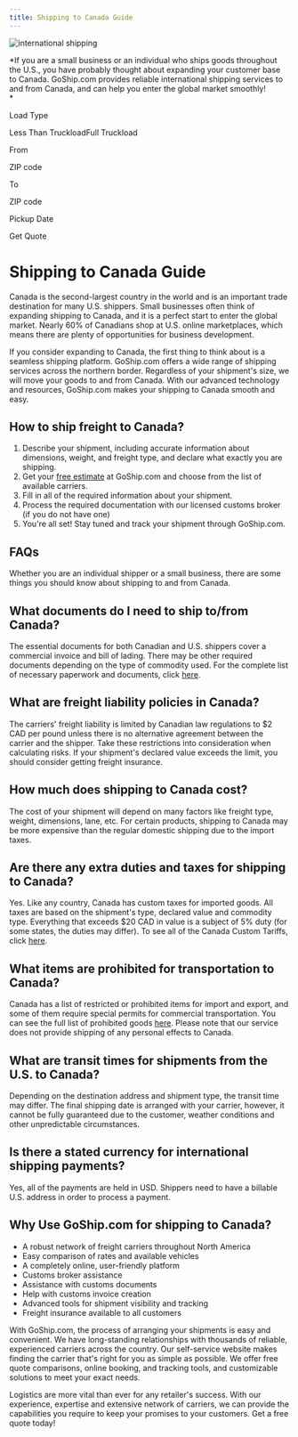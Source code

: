 ```yaml
---
title: Shipping to Canada Guide
---
```


![international shipping](https://www.goship.com/wp-content/uploads/2019/02/International-Shipping--1200x450.jpg)

*If you are a small business or an individual who ships goods throughout the U.S., you have probably thought about expanding your customer base to Canada. GoShip.com provides reliable international shipping services to and from Canada, and can help you enter the global market smoothly!\
*

Load Type

Less Than TruckloadFull Truckload

From

ZIP code

To

ZIP code

Pickup Date

Get Quote

Shipping to Canada Guide
========================

Canada is the second-largest country in the world and is an important trade destination for many U.S. shippers. Small businesses often think of expanding shipping to Canada, and it is a perfect start to enter the global market. Nearly 60% of Canadians shop at U.S. online marketplaces, which means there are plenty of opportunities for business development.

If you consider expanding to Canada, the first thing to think about is a seamless shipping platform. GoShip.com offers a wide range of shipping services across the northern border. Regardless of your shipment's size, we will move your goods to and from Canada. With our advanced technology and resources, GoShip.com makes your shipping to Canada smooth and easy.

How to ship freight to Canada?
------------------------------

1.  Describe your shipment, including accurate information about dimensions, weight, and freight type, and declare what exactly you are shipping.
2.  Get your [free estimate](https://app.goship.com/#/landing) at GoShip.com and choose from the list of available carriers.
3.  Fill in all of the required information about your shipment.
4.  Process the required documentation with our licensed customs broker (if you do not have one)
5.  You're all set! Stay tuned and track your shipment through GoShip.com.

FAQs
----

Whether you are an individual shipper or a small business, there are some things you should know about shipping to and from Canada.

What documents do I need to ship to/from Canada?
------------------------------------------------

The essential documents for both Canadian and U.S. shippers cover a commercial invoice and bill of lading. There may be other required documents depending on the type of commodity used. For the complete list of necessary paperwork and documents, click [here](https://www.cbsa-asfc.gc.ca/import/guide-eng.html).

What are freight liability policies in Canada?
----------------------------------------------

The carriers' freight liability is limited by Canadian law regulations to $2 CAD per pound unless there is no alternative agreement between the carrier and the shipper. Take these restrictions into consideration when calculating risks. If your shipment's declared value exceeds the limit, you should consider getting freight insurance.

How much does shipping to Canada cost?
--------------------------------------

The cost of your shipment will depend on many factors like freight type, weight, dimensions, lane, etc. For certain products, shipping to Canada may be more expensive than the regular domestic shipping due to the import taxes.

Are there any extra duties and taxes for shipping to Canada?
------------------------------------------------------------

Yes. Like any country, Canada has custom taxes for imported goods. All taxes are based on the shipment's type, declared value and commodity type. Everything that exceeds $20 CAD in value is a subject of 5% duty (for some states, the duties may differ). To see all of the Canada Custom Tariffs, click [here](https://www.cbsa-asfc.gc.ca/trade-commerce/tariff-tarif/2018/menu-eng.html).

What items are prohibited for transportation to Canada?
-------------------------------------------------------

Canada has a list of restricted or prohibited items for import and export, and some of them require special permits for commercial transportation. You can see the full list of prohibited goods [here](https://www.cbsa-asfc.gc.ca/publications/dm-md/d9-eng.html). Please note that our service does not provide shipping of any personal effects to Canada.

What are transit times for shipments from the U.S. to Canada?
-------------------------------------------------------------

Depending on the destination address and shipment type, the transit time may differ. The final shipping date is arranged with your carrier, however, it cannot be fully guaranteed due to the customer, weather conditions and other unpredictable circumstances.

Is there a stated currency for international shipping payments?
---------------------------------------------------------------

Yes, all of the payments are held in USD. Shippers need to have a billable U.S. address in order to process a payment.

Why Use GoShip.com for shipping to Canada?
------------------------------------------

-   A robust network of freight carriers throughout North America
-   Easy comparison of rates and available vehicles
-   A completely online, user-friendly platform
-   Customs broker assistance
-   Assistance with customs documents
-   Help with customs invoice creation
-   Advanced tools for shipment visibility and tracking
-   Freight insurance available to all customers

With GoShip.com, the process of arranging your shipments is easy and convenient. We have long-standing relationships with thousands of reliable, experienced carriers across the country. Our self-service website makes finding the carrier that's right for you as simple as possible. We offer free quote comparisons, online booking, and tracking tools, and customizable solutions to meet your exact needs.

Logistics are more vital than ever for any retailer's success. With our experience, expertise and extensive network of carriers, we can provide the capabilities you require to keep your promises to your customers. Get a free quote today!
